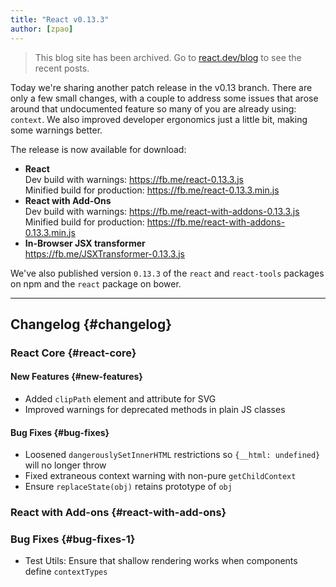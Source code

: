 ```yaml
---
title: "React v0.13.3"
author: [zpao]
---
```


<div class="scary">

> This blog site has been archived. Go to [react.dev/blog](https://react.dev/blog) to see the recent posts.

</div>

Today we're sharing another patch release in the v0.13 branch. There are only a few small changes, with a couple to address some issues that arose around that undocumented feature so many of you are already using: `context`. We also improved developer ergonomics just a little bit, making some warnings better.

The release is now available for download:

* **React**  
  Dev build with warnings: <https://fb.me/react-0.13.3.js>  
  Minified build for production: <https://fb.me/react-0.13.3.min.js>  
* **React with Add-Ons**  
  Dev build with warnings: <https://fb.me/react-with-addons-0.13.3.js>  
  Minified build for production: <https://fb.me/react-with-addons-0.13.3.min.js>  
* **In-Browser JSX transformer**  
  <https://fb.me/JSXTransformer-0.13.3.js>

We've also published version `0.13.3` of the `react` and `react-tools` packages on npm and the `react` package on bower.

- - -

## Changelog {#changelog}

### React Core {#react-core}

#### New Features {#new-features}

* Added `clipPath` element and attribute for SVG
* Improved warnings for deprecated methods in plain JS classes

#### Bug Fixes {#bug-fixes}

* Loosened `dangerouslySetInnerHTML` restrictions so `{__html: undefined}` will no longer throw
* Fixed extraneous context warning with non-pure `getChildContext`
* Ensure `replaceState(obj)` retains prototype of `obj`

### React with Add-ons {#react-with-add-ons}

### Bug Fixes {#bug-fixes-1}

* Test Utils: Ensure that shallow rendering works when components define `contextTypes`
